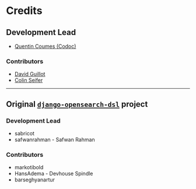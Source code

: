 # Credits

## Development Lead

* [Quentin Coumes (Codoc)](https://github.com/qcoumes)

### Contributors

* [David Guillot](https://github.com/David-Guillot)
* [Colin Seifer](https://github.com/Colin-Seifer)

---

## Original [`django-opensearch-dsl`](https://github.com/qcoumes/django-opensearch-dsl) project

### Development Lead

* sabricot
* safwanrahman - Safwan Rahman

### Contributors

* markotibold
* HansAdema - Devhouse Spindle
* barseghyanartur
